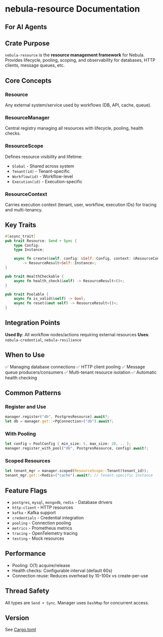# nebula-resource Documentation

## For AI Agents

## Crate Purpose

`nebula-resource` is the **resource management framework** for Nebula. Provides lifecycle, pooling, scoping, and observability for databases, HTTP clients, message queues, etc.

## Core Concepts

### Resource
Any external system/service used by workflows (DB, API, cache, queue).

### ResourceManager
Central registry managing all resources with lifecycle, pooling, health checks.

### ResourceScope
Defines resource visibility and lifetime:
- `Global` - Shared across system
- `Tenant(id)` - Tenant-specific
- `Workflow(id)` - Workflow-level
- `Execution(id)` - Execution-specific

### ResourceContext
Carries execution context (tenant, user, workflow, execution IDs) for tracing and multi-tenancy.

## Key Traits

```rust
#[async_trait]
pub trait Resource: Send + Sync {
    type Config;
    type Instance;

    async fn create(&self, config: &Self::Config, context: &ResourceContext)
        -> ResourceResult<Self::Instance>;
}

pub trait HealthCheckable {
    async fn health_check(&self) -> ResourceResult<()>;
}

pub trait Poolable {
    async fn is_valid(&self) -> bool;
    async fn reset(&mut self) -> ResourceResult<()>;
}
```

## Integration Points

**Used By**: All workflow nodes/actions requiring external resources
**Uses**: `nebula-credential`, `nebula-resilience`

## When to Use

✅ Managing database connections
✅ HTTP client pooling
✅ Message queue producers/consumers
✅ Multi-tenant resource isolation
✅ Automatic health checking

## Common Patterns

### Register and Use
```rust
manager.register("db", PostgresResource).await?;
let db = manager.get::<PgConnection>("db").await?;
```

### With Pooling
```rust
let config = PoolConfig { min_size: 5, max_size: 20, .. };
manager.register_with_pool("db", PostgresResource, config).await?;
```

### Scoped Resources
```rust
let tenant_mgr = manager.scoped(ResourceScope::Tenant(tenant_id));
tenant_mgr.get::<Redis>("cache").await?; // Tenant-specific instance
```

## Feature Flags

- `postgres`, `mysql`, `mongodb`, `redis` - Database drivers
- `http-client` - HTTP resources
- `kafka` - Kafka support
- `credentials` - Credential integration
- `pooling` - Connection pooling
- `metrics` - Prometheus metrics
- `tracing` - OpenTelemetry tracing
- `testing` - Mock resources

## Performance

- Pooling: O(1) acquire/release
- Health checks: Configurable interval (default 60s)
- Connection reuse: Reduces overhead by 10-100x vs create-per-use

## Thread Safety

All types are `Send + Sync`. Manager uses `DashMap` for concurrent access.

## Version

See [Cargo.toml](./Cargo.toml)
